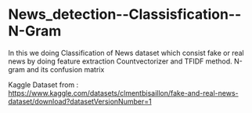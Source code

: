 # News_detection--Classisfication--N-Gram
In this we doing Classification of News dataset which consist fake or real news by doing feature extraction Countvectorizer and TFIDF method. N-gram and its confusion matrix

Kaggle Dataset from : https://www.kaggle.com/datasets/clmentbisaillon/fake-and-real-news-dataset/download?datasetVersionNumber=1
